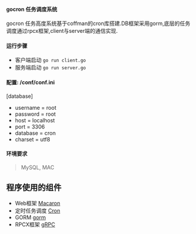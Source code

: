 #### gocron 任务调度系统
gocron 任务高度系统基于coffman的cron库搭建.DB框架采用gorm,底层的任务调度通过rpcx框架,client与server端的通信实现.

#### 运行步骤

* 客户端启动
`go run client.go`
* 服务端启动
`go run server.go`

#### 配置: /conf/conf.ini

[database]
  * username = root
  * password = root
  * host     = localhost
  * port     = 3306
  * database = cron
  * charset  = utf8


#### 环境要求
>  MySQL, MAC

## 程序使用的组件
* Web框架 [Macaron](http://go-macaron.com/)
* 定时任务调度 [Cron](https://github.com/jakecoffman/cron)
* GORM [gorm](https://github.com/go-gorm/gorm)
* RPCX框架 [gRPC](https://github.com/smallnest/rpcx)

